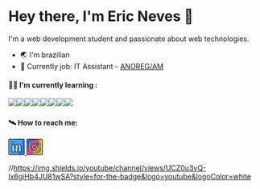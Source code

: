 <h1>Hey there, I'm Eric Neves 👋</h1>

<p>I'm a web development student and passionate about web technologies.</p>

- 🌏 I'm brazilian 
- 🏢 Currently job: IT Assistant - <a href="https://anoregam.org.br/">ANOREG/AM</a>

#### 👨‍💻 I'm currently learning :

<img src="https://img.icons8.com/color/256/html-5.png" width="42px"><img src="https://img.icons8.com/fluency/256/css3.png"  width="42px"><img src="https://img.icons8.com/fluency/256/javascript.png"  width="42px"><img src="https://img.icons8.com/color/256/java-coffee-cup-logo.png"  width="42px"><img src="https://img.icons8.com/fluency/256/node-js.png"  width="42px"><img src="https://img.icons8.com/external-others-amoghdesign/256/external-react-native-soleicons-fill-vol-1-others-amoghdesign.png"  width="42px"><img src="https://img.icons8.com/color/256/postgreesql.png"  width="42px"><img src="https://img.icons8.com/color/256/mongodb.png"  width="42px">

#### 🛰 How to reach me:

<a href="https://www.linkedin.com/in/ericnevesrr/">
    <img src="./assets/img/linkedin.png" />
</a>
<a href="https://www.instagram.com/ericneves_dev/">
    <img src="./assets/img/instagram.png" />
</a>

 
//https://img.shields.io/youtube/channel/views/UCZ0u3vQ-lx6giHb4JU81wSA?style=for-the-badge&logo=youtube&logoColor=white